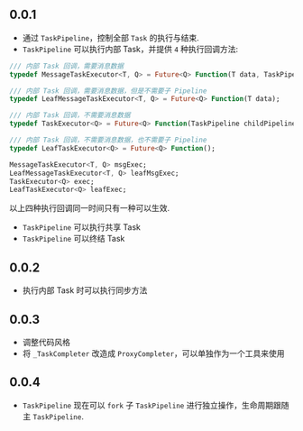 ## 0.0.1

- 通过 `TaskPipeline`，控制全部 `Task` 的执行与结束.
- `TaskPipeline` 可以执行内部 Task，并提供 `4` 种执行回调方法:
```dart
/// 内部 Task 回调，需要消息数据
typedef MessageTaskExecutor<T, Q> = Future<Q> Function(T data, TaskPipeline childPipeline);

/// 内部 Task 回调，需要消息数据，但是不需要子 Pipeline
typedef LeafMessageTaskExecutor<T, Q> = Future<Q> Function(T data);

/// 内部 Task 回调，不需要消息数据
typedef TaskExecutor<Q> = Future<Q> Function(TaskPipeline childPipeline);

/// 内部 Task 回调，不需要消息数据，也不需要子 Pipeline
typedef LeafTaskExecutor<Q> = Future<Q> Function();

MessageTaskExecutor<T, Q> msgExec;
LeafMessageTaskExecutor<T, Q> leafMsgExec;
TaskExecutor<Q> exec;
LeafTaskExecutor<Q> leafExec;
```

以上四种执行回调同一时间只有一种可以生效.

- `TaskPipeline` 可以执行共享 Task
- `TaskPipeline` 可以终结 Task

## 0.0.2

- 执行内部 Task 时可以执行同步方法

## 0.0.3

- 调整代码风格
- 将 `_TaskCompleter` 改造成 `ProxyCompleter`，可以单独作为一个工具来使用

## 0.0.4

- `TaskPipeline` 现在可以 `fork` 子 `TaskPipeline` 进行独立操作，生命周期跟随主 `TaskPipeline`.
